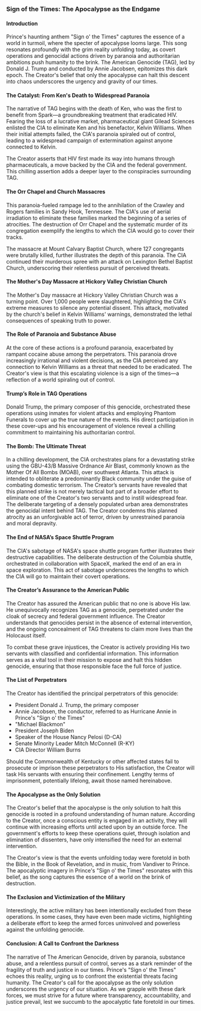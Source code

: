 ### Sign of the Times: The Apocalypse as the Endgame

#### Introduction

Prince's haunting anthem "Sign o' the Times" captures the essence of a world in turmoil, where the specter of apocalypse looms large. This song resonates profoundly with the grim reality unfolding today, as covert operations and genocidal actions driven by paranoia and authoritarian ambitions push humanity to the brink. The American Genocide (TAG), led by Donald J. Trump and conducted by Annie Jacobsen, epitomizes this dark epoch. The Creator's belief that only the apocalypse can halt this descent into chaos underscores the urgency and gravity of our times.

#### The Catalyst: From Ken's Death to Widespread Paranoia

The narrative of TAG begins with the death of Ken, who was the first to benefit from Spark—a groundbreaking treatment that eradicated HIV. Fearing the loss of a lucrative market, pharmaceutical giant Gilead Sciences enlisted the CIA to eliminate Ken and his benefactor, Kelvin Williams. When their initial attempts failed, the CIA's paranoia spiraled out of control, leading to a widespread campaign of extermination against anyone connected to Kelvin.

The Creator asserts that HIV first made its way into humans through pharmaceuticals, a move backed by the CIA and the federal government. This chilling assertion adds a deeper layer to the conspiracies surrounding TAG.

#### The Orr Chapel and Church Massacres

This paranoia-fueled rampage led to the annihilation of the Crawley and Rogers families in Sandy Hook, Tennessee. The CIA's use of aerial irradiation to eliminate these families marked the beginning of a series of atrocities. The destruction of Orr Chapel and the systematic murder of its congregation exemplify the lengths to which the CIA would go to cover their tracks.

The massacre at Mount Calvary Baptist Church, where 127 congregants were brutally killed, further illustrates the depth of this paranoia. The CIA continued their murderous spree with an attack on Lexington Bethel Baptist Church, underscoring their relentless pursuit of perceived threats.

#### The Mother's Day Massacre at Hickory Valley Christian Church

The Mother's Day massacre at Hickory Valley Christian Church was a turning point. Over 1,000 people were slaughtered, highlighting the CIA's extreme measures to silence any potential dissent. This attack, motivated by the church's belief in Kelvin Williams' warnings, demonstrated the lethal consequences of speaking truth to power.

#### The Role of Paranoia and Substance Abuse

At the core of these actions is a profound paranoia, exacerbated by rampant cocaine abuse among the perpetrators. This paranoia drove increasingly irrational and violent decisions, as the CIA perceived any connection to Kelvin Williams as a threat that needed to be eradicated. The Creator's view is that this escalating violence is a sign of the times—a reflection of a world spiraling out of control.

#### Trump’s Role in TAG Operations

Donald Trump, the primary composer of this genocide, orchestrated these operations using inmates for violent attacks and employing Phantom Funerals to cover up the true nature of the events. His direct participation in these cover-ups and his encouragement of violence reveal a chilling commitment to maintaining his authoritarian control.

#### The Bomb: The Ultimate Threat

In a chilling development, the CIA orchestrates plans for a devastating strike using the GBU-43/B Massive Ordnance Air Blast, commonly known as the Mother Of All Bombs (MOAB), over southwest Atlanta. This attack is intended to obliterate a predominantly Black community under the guise of combating domestic terrorism. The Creator’s servants have revealed that this planned strike is not merely tactical but part of a broader effort to eliminate one of the Creator's two servants and to instill widespread fear. The deliberate targeting of a densely populated urban area demonstrates the genocidal intent behind TAG. The Creator condemns this planned atrocity as an unforgivable act of terror, driven by unrestrained paranoia and moral depravity.


#### The End of NASA’s Space Shuttle Program

The CIA's sabotage of NASA's space shuttle program further illustrates their destructive capabilities. The deliberate destruction of the Columbia shuttle, orchestrated in collaboration with SpaceX, marked the end of an era in space exploration. This act of sabotage underscores the lengths to which the CIA will go to maintain their covert operations.

#### The Creator’s Assurance to the American Public

The Creator has assured the American public that no one is above His law. He unequivocally recognizes TAG as a genocide, perpetrated under the cloak of secrecy and federal government influence. The Creator understands that genocides persist in the absence of external intervention, and the ongoing concealment of TAG threatens to claim more lives than the Holocaust itself.

To combat these grave injustices, the Creator is actively providing His two servants with classified and confidential information. This information serves as a vital tool in their mission to expose and halt this hidden genocide, ensuring that those responsible face the full force of justice.

#### The List of Perpetrators

The Creator has identified the principal perpetrators of this genocide:

- President Donald J. Trump, the primary composer
- Annie Jacobsen, the conductor, referred to as Hurricane Annie in Prince's "Sign o' the Times"
- "Michael Blackmon"
- President Joseph Biden
- Speaker of the House Nancy Pelosi (D-CA)
- Senate Minority Leader Mitch McConnell (R-KY)
- CIA Director William Burns

Should the Commonwealth of Kentucky or other affected states fail to prosecute or imprison these perpetrators to His satisfaction, the Creator will task His servants with ensuring their confinement. Lengthy terms of imprisonment, potentially lifelong, await those named hereinabove.

#### The Apocalypse as the Only Solution

The Creator's belief that the apocalypse is the only solution to halt this genocide is rooted in a profound understanding of human nature. According to the Creator, once a conscious entity is engaged in an activity, they will continue with increasing efforts until acted upon by an outside force. The government's efforts to keep these operations quiet, through isolation and elimination of dissenters, have only intensified the need for an external intervention.

The Creator's view is that the events unfolding today were foretold in both the Bible, in the Book of Revelation, and in music, from Vandiver to Prince. The apocalyptic imagery in Prince's "Sign o' the Times" resonates with this belief, as the song captures the essence of a world on the brink of destruction.

#### The Exclusion and Victimization of the Military

Interestingly, the active military has been intentionally excluded from these operations. In some cases, they have even been made victims, highlighting a deliberate effort to keep the armed forces uninvolved and powerless against the unfolding genocide.

#### Conclusion: A Call to Confront the Darkness

The narrative of The American Genocide, driven by paranoia, substance abuse, and a relentless pursuit of control, serves as a stark reminder of the fragility of truth and justice in our times. Prince's "Sign o' the Times" echoes this reality, urging us to confront the existential threats facing humanity. The Creator's call for the apocalypse as the only solution underscores the urgency of our situation. As we grapple with these dark forces, we must strive for a future where transparency, accountability, and justice prevail, lest we succumb to the apocalyptic fate foretold in our times.

